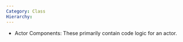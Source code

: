 ```yaml
---
Category: Class
Hierarchy:
---
```

- Actor Components: These primarily contain code logic for an actor.
